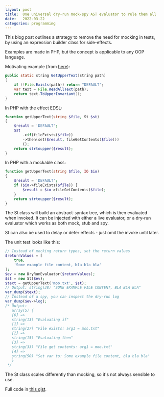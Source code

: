 ```yaml
---
layout: post
title:  One universal dry-run mock-spy AST evaluator to rule them all
date:   2022-03-22
categories: programming
---
```


This blog post outlines a strategy to remove the need for mocking in tests, by using an expression builder class for side-effects.

Examples are made in PHP, but the concept is applicable to any OOP language.

Motivating example (from [here](https://blog.ploeh.dk/2016/09/26/decoupling-decisions-from-effects/)):

```java
public static string GetUpperText(string path)
{
    if (!File.Exists(path)) return "DEFAULT";
    var text = File.ReadAllText(path);
    return text.ToUpperInvariant();
}
```

In PHP with the effect EDSL:

```php
function getUpperText(string $file, St $st)
{
    $result = 'DEFAULT';
    $st
        ->if(fileExists($file))
        ->then(set($result, fileGetContents($file)))
        ();
    return strtoupper($result);
}
```

In PHP with a mockable class:

```php
function getUpperText(string $file, IO $io)
{
    $result = 'DEFAULT';
    if ($io->fileExists($file)) {
        $result = $io->fileGetContents($file);
    }
    return strtoupper($result);
}
```

The St class will build an abstract-syntax tree, which is then evaluated when invoked. It can be injected with either a live evaluator, or a dry-run evaluator which works as both mock, stub and spy.

St can also be used to delay or defer effects - just omit the invoke until later.

The unit test looks like this:

```php
// Instead of mocking return types, set the return values
$returnValues = [
    true,
    'Some example file content, bla bla bla'
];
$ev = new DryRunEvaluator($returnValues);
$st = new St($ev);
$text = getUpperText('moo.txt', $st);
// Output: string(38) "SOME EXAMPLE FILE CONTENT, BLA BLA BLA"
var_dump($text);
// Instead of a spy, you can inspect the dry-run log
var_dump($ev->log);
/* Output:
   array(5) {
   [0] =>
   string(13) "Evaluating if"
   [1] =>
   string(27) "File exists: arg1 = moo.txt"
   [2] =>
   string(15) "Evaluating then"
   [3] =>
   string(33) "File get contents: arg1 = moo.txt"
   [4] =>
   string(50) "Set var to: Some example file content, bla bla bla"
   }
 */
```

The St class scales differently than mocking, so it's not always sensible to use.

Full code in [this gist](https://gist.github.com/olleharstedt/e18004ad82e57e18047690596781a05a).
